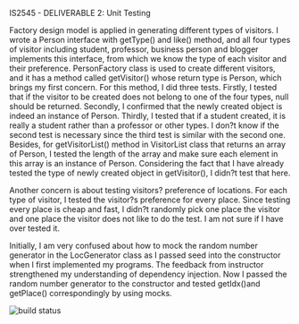 IS2545 - DELIVERABLE 2: Unit Testing

Factory design model is applied in generating different types of visitors. I wrote a Person interface with getType() and like() method, and all four types of visitor including student, professor, business person and blogger implements this interface, from which we know the type of each visitor and their preference. PersonFactory class is used to create different visitors, and it has a method called getVisitor() whose return type is Person, which brings my first concern. For this method, I did three tests. Firstly, I tested that if the visitor to be created does not belong to one of the four types, null should be returned. Secondly, I confirmed that the newly created object is indeed an instance of Person. Thirdly, I tested that if a student created, it is really a student rather than a professor or other types. I don?t know if the second test is necessary since the third test is similar with the second one. Besides, for getVisitorList() method in VisitorList class that returns an array of Person, I tested the length of the array and make sure each element in this array is an instance of Person. Considering the fact that I have already tested the type of newly created object in getVisitor(), I didn?t test that here.

Another concern is about testing visitors? preference of locations. For each type of visitor, I tested the visitor?s preference for every place. Since testing every place is cheap and fast, I didn?t randomly pick one place the visitor and one place the visitor does not like to do the test. I am not sure if I have over tested it.

Initially, I am very confused about how to mock the random number generator in the LocGenerator class as I passed seed into the constructor when I first implemented my programs. The feedback from instructor strengthened my understanding of dependency injection. Now I passed the random number generator to the constructor and tested getIdx()and getPlace() correspondingly by using mocks.

![build status](https://travis-ci.org/LTillle/CitySim9002.svg?branch=master)
